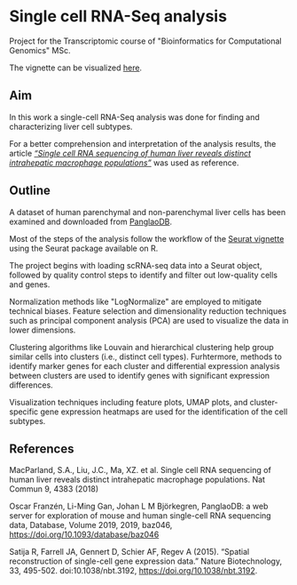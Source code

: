 # Single cell RNA-Seq analysis
Project for the Transcriptomic course of "Bioinformatics for Computational Genomics" MSc. 

The vignette can be visualized [here](http://htmlpreview.github.io/?https://github.com/ecianini/single_cell_RNA-Seq/blob/main/singlecell_project.html).

## Aim 
In this work a single-cell RNA-Seq analysis was done for finding and characterizing liver cell subtypes. 

For a better comprehension and interpretation of the analysis results, the article [*“Single cell RNA sequencing of human liver reveals distinct intrahepatic macrophage populations”*](https://www.nature.com/articles/s41467-018-06318-7) was used as reference.

## Outline
A dataset of human parenchymal and non-parenchymal liver cells has been examined and downloaded from [PanglaoDB](https://panglaodb.se/view_data.php?sra=SRA716608&srs=SRS3391632).

Most of the steps of the analysis follow the workflow of the [Seurat vignette](https://satijalab.org/seurat/articles/pbmc3k_tutorial.html) using the Seurat package available on R. 

The project begins with loading scRNA-seq data into a Seurat object, followed by quality control steps to identify and filter out low-quality cells and genes.

Normalization methods like "LogNormalize" are employed to mitigate technical biases. Feature selection and dimensionality reduction techniques such as principal component analysis (PCA) are used to visualize the data in lower dimensions.

Clustering algorithms like Louvain and hierarchical clustering help group similar cells into clusters (i.e.,  distinct cell types). Furhtermore, methods to identify marker genes for each cluster and differential expression analysis between clusters are used to identify genes with significant expression differences.

Visualization techniques including feature plots, UMAP plots, and cluster-specific gene expression heatmaps are used for the identification of the cell subtypes.


## References
MacParland, S.A., Liu, J.C., Ma, XZ. et al. Single cell RNA sequencing of human liver reveals distinct intrahepatic macrophage populations. Nat Commun 9, 4383 (2018)

Oscar Franzén, Li-Ming Gan, Johan L M Björkegren, PanglaoDB: a web server for exploration of mouse and human single-cell RNA sequencing data, Database, Volume 2019, 2019, baz046, https://doi.org/10.1093/database/baz046

Satija R, Farrell JA, Gennert D, Schier AF, Regev A (2015). “Spatial reconstruction of single-cell gene expression data.” Nature Biotechnology, 33, 495-502. doi:10.1038/nbt.3192, https://doi.org/10.1038/nbt.3192.



